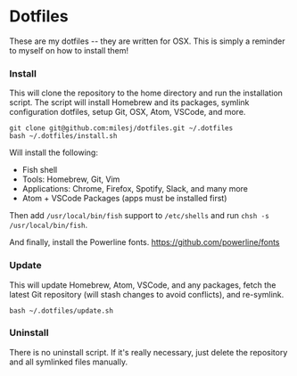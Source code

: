 # Dotfiles

These are my dotfiles -- they are written for OSX. This is simply a reminder to myself on how to
install them!

### Install

This will clone the repository to the home directory and run the installation script. The script
will install Homebrew and its packages, symlink configuration dotfiles, setup Git, OSX, Atom,
VSCode, and more.

```
git clone git@github.com:milesj/dotfiles.git ~/.dotfiles
bash ~/.dotfiles/install.sh
```

Will install the following:

- Fish shell
- Tools: Homebrew, Git, Vim
- Applications: Chrome, Firefox, Spotify, Slack, and many more
- Atom + VSCode Packages (apps must be installed first)

Then add `/usr/local/bin/fish` support to `/etc/shells` and run `chsh -s /usr/local/bin/fish`.

And finally, install the Powerline fonts. https://github.com/powerline/fonts

### Update

This will update Homebrew, Atom, VSCode, and any packages, fetch the latest Git repository (will
stash changes to avoid conflicts), and re-symlink.

```
bash ~/.dotfiles/update.sh
```

### Uninstall

There is no uninstall script. If it's really necessary, just delete the repository and all symlinked
files manually.

